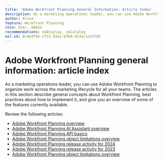 ```yaml
---
title: 'Adobe Workfront Planning General Information: Article Index'
description: As a marketing operations leader, you can use Adobe Workfront Planning to organize work across the marketing lifecycle for all your teams. The articles in this section describe general concepts about Workfront Planning, best practices about how to implement it, and give you an overview of some of the features currently available.
author: Alina
feature: Workfront Planning
role: User, Admin
recommendations: noDisplay, noCatalog
exl-id: 8c4e4fbb-2f21-43a1-bfb0-d23ac1a33705
---
```



# Adobe Workfront Planning general information: article index

As a marketing operations leader, you can use Adobe Workfront Planning to organize work across the marketing lifecycle for all your teams. The articles in this section describe general concepts about Workfront Planning, best practices about how to implement it, and give you an overview of some of the features currently available. 

Review the following articles:

* [Adobe Workfront Planning overview](/help/quicksilver/planning/general/planning-overview.md)
* [Adobe Workfront Planning AI Assistant overview](/help/quicksilver/planning/general/planning-ai-assistant-overview.md)
* [Adobe Workfront Planning API basics](/help/quicksilver/planning/general/planning-api-basics.md)
* [Adobe Workfront Planning object limitations overview](/help/quicksilver/planning/general/limitations-overview.md)
* [Adobe Workfront Planning release activity for 2024](/help/quicksilver/planning/general/release-activity.md)
* [Adobe Workfront Planning release activity for 2023](/help/quicksilver/planning/general/release-activity-archives-2023.md)
* [Adobe Workfront Planning object limitations overview](/help/quicksilver/planning/general/limitations-overview.md)



